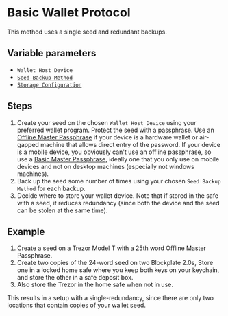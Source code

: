 # Basic Wallet Protocol

This method uses a single seed and redundant backups.

## Variable parameters

* `Wallet Host Device`
* [`Seed Backup Method`](../backupMethods)
* [`Storage Configuration`](../misc/storage-config.md)

## Steps

1. Create your seed on the chosen `Wallet Host Device` using your preferred wallet program. Protect the seed with a passphrase. Use an [Offline Master Passphrase](../passphraseMethods/Offline-Master-Passphrase.md) if your device is a hardware wallet or air-gapped machine that allows direct entry of the password. If your device is a mobile device, you obviously can't use an offline passphrase, so use a [Basic Master Passphrase](../passphraseMethods/Basic-Master-Passphrase.md), ideally one that you only use on mobile devices and not on desktop machines (especially not windows machines).
2. Back up the seed some number of times using your chosen `Seed Backup Method` for each backup.
3. Decide where to store your wallet device. Note that if stored in the safe with a seed, it reduces redundancy (since both the device and the seed can be stolen at the same time).

## Example

1. Create a seed on a Trezor Model T with a 25th word Offline Master Passphrase.
2. Create two copies of the 24-word seed on two Blockplate 2.0s, Store one in a locked home safe where you keep both keys on your keychain, and store the other in a safe deposit box.
3. Also store the Trezor in the home safe when not in use.

This results in a setup with a single-redundancy, since there are only two locations that contain copies of your wallet seed.